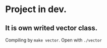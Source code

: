 # Project in dev.
It is own writed vector class.
--
Compiling by `make vector`. Open with `./vector`
